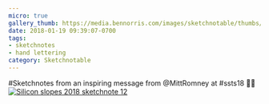 ```yaml
---
micro: true
gallery_thumb: https://media.bennorris.com/images/sketchnotable/thumbs/silicon-slopes-2018-sketchnote-12.jpg
date: 2018-01-19 09:39:07-0700
tags:
- sketchnotes
- hand lettering
category: Sketchnotable
---
```


#Sketchnotes from an inspiring message from @MittRomney at #ssts18 ✍🏼 [![Silicon slopes 2018 sketchnote 12](https://media.bennorris.com/images/sketchnotable/silicon-slopes-2018/silicon-slopes-2018-sketchnote-12.jpg)](https://media.bennorris.com/images/sketchnotable/silicon-slopes-2018/silicon-slopes-2018-sketchnote-12.jpg)